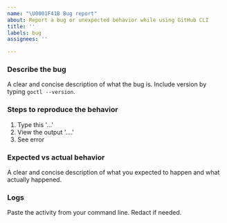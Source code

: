 ```yaml
---
name: "\U0001F41B Bug report"
about: Report a bug or unexpected behavior while using GitHub CLI
title: ''
labels: bug
assignees: ''

---
```


### Describe the bug

A clear and concise description of what the bug is. Include version by typing `goctl --version`.

### Steps to reproduce the behavior

1. Type this '...'
2. View the output '....'
3. See error

### Expected vs actual behavior

A clear and concise description of what you expected to happen and what actually happened.

### Logs

Paste the activity from your command line. Redact if needed.
